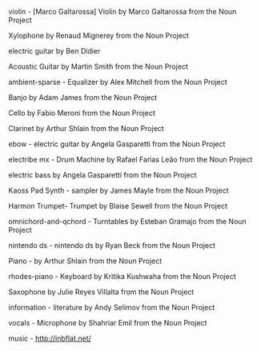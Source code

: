 violin - [Marco Galtarossa] Violin by Marco Galtarossa from the Noun Project

Xylophone by Renaud Mignerey from the Noun Project

electric guitar by Ben Didier

Acoustic Guitar by Martin Smith from the Noun Project

ambient-sparse -  Equalizer by Alex Mitchell from the Noun Project

Banjo by Adam James from the Noun Project

Cello by Fabio Meroni from the Noun Project

Clarinet by Arthur Shlain from the Noun Project

ebow - electric guitar by Angela Gasparetti from the Noun Project

electribe mx - Drum Machine by Rafael Farias Leão from the Noun Project

electric bass by Angela Gasparetti from the Noun Project

Kaoss Pad Synth - sampler by James Mayle from the Noun Project

Harmon Trumpet- Trumpet by Blaise Sewell from the Noun Project

omnichord-and-qchord - Turntables by Esteban Gramajo from the Noun Project

nintendo ds - nintendo ds by Ryan Beck from the Noun Project

Piano - by Arthur Shlain from the Noun Project

rhodes-piano - Keyboard by Kritika Kushwaha from the Noun Project

Saxophone by Julie Reyes Villalta from the Noun Project

information - literature by Andy Selimov from the Noun Project

vocals - Microphone by Shahriar Emil from the Noun Project

music - http://inbflat.net/